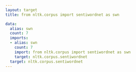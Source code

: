 ```yaml
---
layout: target
title: from nltk.corpus import sentiwordnet as swn

data:
  alias: swn
  count: 7
  imports:
  - alias: swn
    count: 7
    import: from nltk.corpus import sentiwordnet as swn
    target: nltk.corpus.sentiwordnet
  target: nltk.corpus.sentiwordnet
---
```

